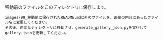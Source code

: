 移動前のファイルをこのディレクトリに保存します。

```
images/99_移動前に保存されたREADME.md以外のファイルを、画像の内容にあったファイル名に変更してください。
その後、適切なディレクトリに移動させ、generate_gallery_json.pyを実行してgallery.jsonを更新してください。
```
